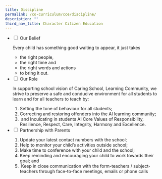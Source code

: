 ```yaml
---
title: Discipline
permalink: /co-curriculum/cce/discipline/
description: ""
third_nav_title: Character Citizen Education
---
```

<ul class="jekyllcodex_accordion">
<li><input id="accordion1" type="checkbox"> <label for="accordion1">Our Belief</label>
<div>
<p>Every child has something good waiting to appear, it just takes</p>
<div>
<ul>
<li>
the right people,
</li>
<li>
the right time and
</li>
<li>
the right words and actions
</li>
<li>
to bring it out.
 </li>
</ul>
</div>
</div></li>
<li><input id="accordion2" type="checkbox"> <label for="accordion2">Our Role</label>
<div>
<p>In supporting school vision of Caring School, Learning Community, we strive to preserve a safe and conducive environment for all students to learn and for all teachers to teach by:</p>
<ol>
<li>Setting the tone of behaviour for all students;</li>
<li>Correcting and restoring offenders into the AI learning community;</li>
<li>&nbsp;and&nbsp;Inculcating in students AI Core Values of Responsibility, Resilience, Respect, Care, Integrity, Harmony and Excellence.</li>
</ol>
</div>
</li>
<li><input id="accordion3" type="checkbox"> <label for="accordion3">Partnership with Parents</label>
<div>
<ol>
<li>Update your latest contact numbers with the school;</li>
<li>Help to monitor your child’s activities outside school;</li>
<li>Make time to conference with your child and the school;</li>
<li>Keep reminding and encouraging your child to work towards their goal; and</li>
<li>&nbsp;Keep in close communication with the form-teachers / subject-teachers through face-to-face meetings, emails or phone calls</li>
</ol>
</div>
</li>
</ul>